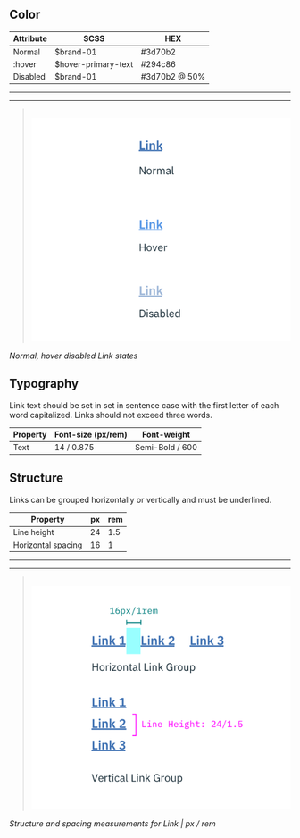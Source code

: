 ## Color

| Attribute    | SCSS          | HEX           |
|----------|---------------|---------------|
| Normal   | $brand-01     | #3d70b2       |
| :hover   | $hover-primary-text    | #294c86       |
| Disabled | $brand-01     | #3d70b2 @ 50% |

---
***
> 
![Example of normal, hover, and disabled link states](images/link-style-1.png)

_Normal, hover disabled Link states_

## Typography

Link text should be set in set in sentence case with the first letter of each word capitalized. Links should not exceed three words.

| Property  | Font-size (px/rem)   | Font-weight |
|------------|-----------------|--------------|
| Text       | 14 / 0.875 | Semi-Bold / 600   |

## Structure

Links can be grouped horizontally or vertically and must be underlined.

| Property             | px | rem  |
|----------------------|----|------|
| Line height          | 24 | 1.5  |
| Horizontal spacing   | 16 | 1    |

---
***
> 
![Link structure and spacing measurements ](images/link-style-2.png)

_Structure and spacing measurements for Link | px / rem_
